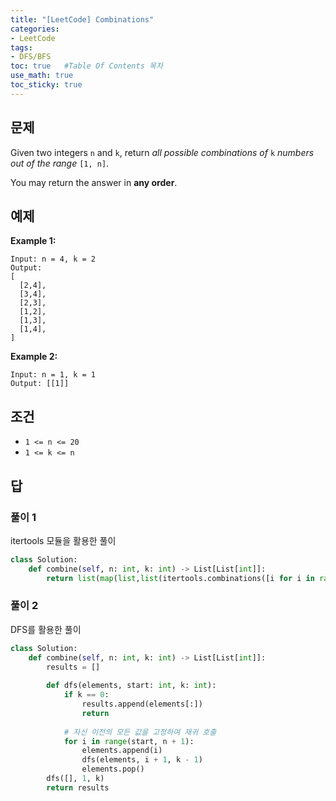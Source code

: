 ```yaml
---
title: "[LeetCode] Combinations"
categories: 
- LeetCode
tags:
- DFS/BFS
toc: true   #Table Of Contents 목차 
use_math: true
toc_sticky: true
---
```


## 문제

Given two integers `n` and `k`, return *all possible combinations of* `k` *numbers out of the range* `[1, n]`.

You may return the answer in **any order**.

## 예제

**Example 1:**

```
Input: n = 4, k = 2
Output:
[
  [2,4],
  [3,4],
  [2,3],
  [1,2],
  [1,3],
  [1,4],
]
```

**Example 2:**

```
Input: n = 1, k = 1
Output: [[1]]
```

## 조건

- `1 <= n <= 20`
- `1 <= k <= n`

## 답 

### 풀이 1

itertools 모듈을 활용한 풀이

```python
class Solution:
    def combine(self, n: int, k: int) -> List[List[int]]:
        return list(map(list,list(itertools.combinations([i for i in range(1,n+1)],k))))
```

### 풀이 2

DFS를 활용한 풀이

```python
class Solution:
    def combine(self, n: int, k: int) -> List[List[int]]:
        results = []
        
        def dfs(elements, start: int, k: int):
            if k == 0:
                results.append(elements[:])
                return
            
            # 자신 이전의 모든 값을 고정하여 재귀 호출
            for i in range(start, n + 1):
                elements.append(i)
            	dfs(elements, i + 1, k - 1)
                elements.pop()
        dfs([], 1, k)
        return results
```









